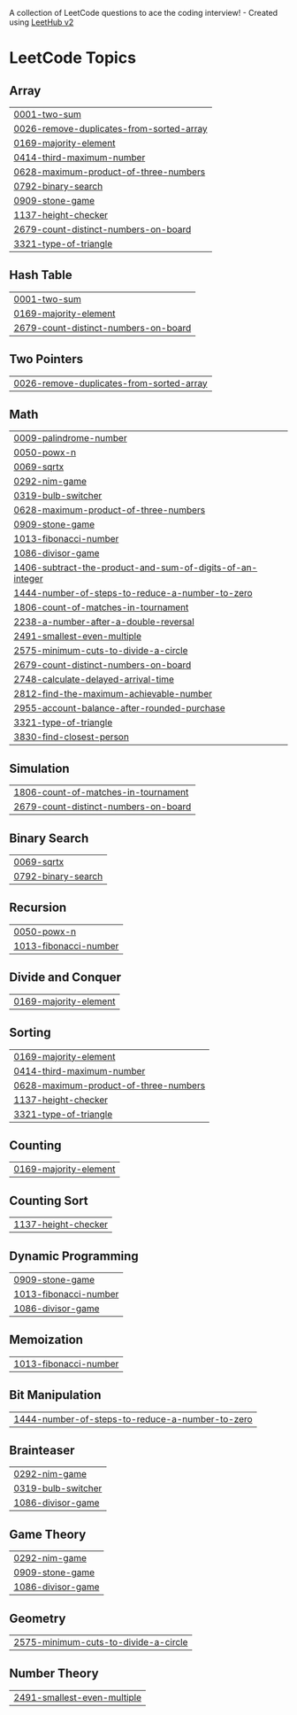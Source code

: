 A collection of LeetCode questions to ace the coding interview! - Created using [LeetHub v2](https://github.com/arunbhardwaj/LeetHub-2.0)
<!---LeetCode Topics Start-->
# LeetCode Topics
## Array
|  |
| ------- |
| [0001-two-sum](https://github.com/kiruthika0510/Leetcode-/tree/master/0001-two-sum) |
| [0026-remove-duplicates-from-sorted-array](https://github.com/kiruthika0510/Leetcode-/tree/master/0026-remove-duplicates-from-sorted-array) |
| [0169-majority-element](https://github.com/kiruthika0510/Leetcode-/tree/master/0169-majority-element) |
| [0414-third-maximum-number](https://github.com/kiruthika0510/Leetcode-/tree/master/0414-third-maximum-number) |
| [0628-maximum-product-of-three-numbers](https://github.com/kiruthika0510/Leetcode-/tree/master/0628-maximum-product-of-three-numbers) |
| [0792-binary-search](https://github.com/kiruthika0510/Leetcode-/tree/master/0792-binary-search) |
| [0909-stone-game](https://github.com/kiruthika0510/Leetcode-/tree/master/0909-stone-game) |
| [1137-height-checker](https://github.com/kiruthika0510/Leetcode-/tree/master/1137-height-checker) |
| [2679-count-distinct-numbers-on-board](https://github.com/kiruthika0510/Leetcode-/tree/master/2679-count-distinct-numbers-on-board) |
| [3321-type-of-triangle](https://github.com/kiruthika0510/Leetcode-/tree/master/3321-type-of-triangle) |
## Hash Table
|  |
| ------- |
| [0001-two-sum](https://github.com/kiruthika0510/Leetcode-/tree/master/0001-two-sum) |
| [0169-majority-element](https://github.com/kiruthika0510/Leetcode-/tree/master/0169-majority-element) |
| [2679-count-distinct-numbers-on-board](https://github.com/kiruthika0510/Leetcode-/tree/master/2679-count-distinct-numbers-on-board) |
## Two Pointers
|  |
| ------- |
| [0026-remove-duplicates-from-sorted-array](https://github.com/kiruthika0510/Leetcode-/tree/master/0026-remove-duplicates-from-sorted-array) |
## Math
|  |
| ------- |
| [0009-palindrome-number](https://github.com/kiruthika0510/Leetcode-/tree/master/0009-palindrome-number) |
| [0050-powx-n](https://github.com/kiruthika0510/Leetcode-/tree/master/0050-powx-n) |
| [0069-sqrtx](https://github.com/kiruthika0510/Leetcode-/tree/master/0069-sqrtx) |
| [0292-nim-game](https://github.com/kiruthika0510/Leetcode-/tree/master/0292-nim-game) |
| [0319-bulb-switcher](https://github.com/kiruthika0510/Leetcode-/tree/master/0319-bulb-switcher) |
| [0628-maximum-product-of-three-numbers](https://github.com/kiruthika0510/Leetcode-/tree/master/0628-maximum-product-of-three-numbers) |
| [0909-stone-game](https://github.com/kiruthika0510/Leetcode-/tree/master/0909-stone-game) |
| [1013-fibonacci-number](https://github.com/kiruthika0510/Leetcode-/tree/master/1013-fibonacci-number) |
| [1086-divisor-game](https://github.com/kiruthika0510/Leetcode-/tree/master/1086-divisor-game) |
| [1406-subtract-the-product-and-sum-of-digits-of-an-integer](https://github.com/kiruthika0510/Leetcode-/tree/master/1406-subtract-the-product-and-sum-of-digits-of-an-integer) |
| [1444-number-of-steps-to-reduce-a-number-to-zero](https://github.com/kiruthika0510/Leetcode-/tree/master/1444-number-of-steps-to-reduce-a-number-to-zero) |
| [1806-count-of-matches-in-tournament](https://github.com/kiruthika0510/Leetcode-/tree/master/1806-count-of-matches-in-tournament) |
| [2238-a-number-after-a-double-reversal](https://github.com/kiruthika0510/Leetcode-/tree/master/2238-a-number-after-a-double-reversal) |
| [2491-smallest-even-multiple](https://github.com/kiruthika0510/Leetcode-/tree/master/2491-smallest-even-multiple) |
| [2575-minimum-cuts-to-divide-a-circle](https://github.com/kiruthika0510/Leetcode-/tree/master/2575-minimum-cuts-to-divide-a-circle) |
| [2679-count-distinct-numbers-on-board](https://github.com/kiruthika0510/Leetcode-/tree/master/2679-count-distinct-numbers-on-board) |
| [2748-calculate-delayed-arrival-time](https://github.com/kiruthika0510/Leetcode-/tree/master/2748-calculate-delayed-arrival-time) |
| [2812-find-the-maximum-achievable-number](https://github.com/kiruthika0510/Leetcode-/tree/master/2812-find-the-maximum-achievable-number) |
| [2955-account-balance-after-rounded-purchase](https://github.com/kiruthika0510/Leetcode-/tree/master/2955-account-balance-after-rounded-purchase) |
| [3321-type-of-triangle](https://github.com/kiruthika0510/Leetcode-/tree/master/3321-type-of-triangle) |
| [3830-find-closest-person](https://github.com/kiruthika0510/Leetcode-/tree/master/3830-find-closest-person) |
## Simulation
|  |
| ------- |
| [1806-count-of-matches-in-tournament](https://github.com/kiruthika0510/Leetcode-/tree/master/1806-count-of-matches-in-tournament) |
| [2679-count-distinct-numbers-on-board](https://github.com/kiruthika0510/Leetcode-/tree/master/2679-count-distinct-numbers-on-board) |
## Binary Search
|  |
| ------- |
| [0069-sqrtx](https://github.com/kiruthika0510/Leetcode-/tree/master/0069-sqrtx) |
| [0792-binary-search](https://github.com/kiruthika0510/Leetcode-/tree/master/0792-binary-search) |
## Recursion
|  |
| ------- |
| [0050-powx-n](https://github.com/kiruthika0510/Leetcode-/tree/master/0050-powx-n) |
| [1013-fibonacci-number](https://github.com/kiruthika0510/Leetcode-/tree/master/1013-fibonacci-number) |
## Divide and Conquer
|  |
| ------- |
| [0169-majority-element](https://github.com/kiruthika0510/Leetcode-/tree/master/0169-majority-element) |
## Sorting
|  |
| ------- |
| [0169-majority-element](https://github.com/kiruthika0510/Leetcode-/tree/master/0169-majority-element) |
| [0414-third-maximum-number](https://github.com/kiruthika0510/Leetcode-/tree/master/0414-third-maximum-number) |
| [0628-maximum-product-of-three-numbers](https://github.com/kiruthika0510/Leetcode-/tree/master/0628-maximum-product-of-three-numbers) |
| [1137-height-checker](https://github.com/kiruthika0510/Leetcode-/tree/master/1137-height-checker) |
| [3321-type-of-triangle](https://github.com/kiruthika0510/Leetcode-/tree/master/3321-type-of-triangle) |
## Counting
|  |
| ------- |
| [0169-majority-element](https://github.com/kiruthika0510/Leetcode-/tree/master/0169-majority-element) |
## Counting Sort
|  |
| ------- |
| [1137-height-checker](https://github.com/kiruthika0510/Leetcode-/tree/master/1137-height-checker) |
## Dynamic Programming
|  |
| ------- |
| [0909-stone-game](https://github.com/kiruthika0510/Leetcode-/tree/master/0909-stone-game) |
| [1013-fibonacci-number](https://github.com/kiruthika0510/Leetcode-/tree/master/1013-fibonacci-number) |
| [1086-divisor-game](https://github.com/kiruthika0510/Leetcode-/tree/master/1086-divisor-game) |
## Memoization
|  |
| ------- |
| [1013-fibonacci-number](https://github.com/kiruthika0510/Leetcode-/tree/master/1013-fibonacci-number) |
## Bit Manipulation
|  |
| ------- |
| [1444-number-of-steps-to-reduce-a-number-to-zero](https://github.com/kiruthika0510/Leetcode-/tree/master/1444-number-of-steps-to-reduce-a-number-to-zero) |
## Brainteaser
|  |
| ------- |
| [0292-nim-game](https://github.com/kiruthika0510/Leetcode-/tree/master/0292-nim-game) |
| [0319-bulb-switcher](https://github.com/kiruthika0510/Leetcode-/tree/master/0319-bulb-switcher) |
| [1086-divisor-game](https://github.com/kiruthika0510/Leetcode-/tree/master/1086-divisor-game) |
## Game Theory
|  |
| ------- |
| [0292-nim-game](https://github.com/kiruthika0510/Leetcode-/tree/master/0292-nim-game) |
| [0909-stone-game](https://github.com/kiruthika0510/Leetcode-/tree/master/0909-stone-game) |
| [1086-divisor-game](https://github.com/kiruthika0510/Leetcode-/tree/master/1086-divisor-game) |
## Geometry
|  |
| ------- |
| [2575-minimum-cuts-to-divide-a-circle](https://github.com/kiruthika0510/Leetcode-/tree/master/2575-minimum-cuts-to-divide-a-circle) |
## Number Theory
|  |
| ------- |
| [2491-smallest-even-multiple](https://github.com/kiruthika0510/Leetcode-/tree/master/2491-smallest-even-multiple) |
<!---LeetCode Topics End-->